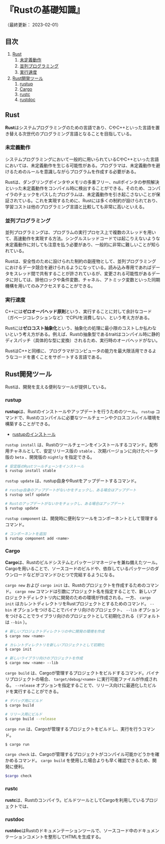 # 『Rustの基礎知識』

（最終更新： 2023-02-01）


## 目次

1. [Rust](#rust)
	1. [未定義動作](#未定義動作)
	1. [並列プログラミング](#並列プログラミング)
	1. [実行速度](#実行速度)
1. [Rust開発ツール](#rust開発ツール)
	1. [rustup](#rustup)
	1. [Cargo](#cargo)
	1. [rustc](#rustc)
	1. [rustdoc](#rustdoc)


## Rust

**Rust**はシステムプログラミングのための言語であり、CやC++といった言語を置き替える次世代のプログラミング言語となることを目指している。

### 未定義動作

システムプログラミングにおいて一般的に用いられているCやC++といった言語においては、未定義動作を生じる可能性がある。プログラマは、未定義動作を避けるためのルールを意識しながらプログラムを作成する必要がある。

Rustは、ダングリングポインタやメモリの多重フリー、nullポインタの参照解決といった未定義動作をコンパイル時に検出することができる。そのため、コンパイラのチェックをパスしたプログラムは、未定義動作を引き起こさないことが保証されている。これを実現するために、Rustには多くの制約が設けられており、学習コストは他のプログラミング言語と比較しても非常に高いといえる。

### 並列プログラミング

並列プログラミングは、プログラムの実行プロセス上で複数のスレッドを用いて、高速動作を実現する方法。シングルスレッドコードでは起こりえないような未定義動作に対しても注意を払う必要があり、一般的に非常に難しいことが知られている。

Rustは、安全性のために設けられた制約の副産物として、並列プログラミングにおけるデータ競合を避けられるようになっている。読み込み専用であればデータをスレッド間で共有することが許されているが、変更される可能性があるデータに対しては、排他ロックや条件変数、チャネル、アトミック変数といった同期機構を用いてのみアクセスすることができる。

### 実行速度

C++には**ゼロオーバヘッド原則**という、実行することに対して余計なコード（ガベージコレクションなど）でCPUを消費しない、という考え方がある。

Rustには**ゼロコスト抽象化**という、抽象化の処理に最小限のコストしか払わないという考え方がある。例えば、Rustの抽象型であるtraitはコンパイル時に静的ディスパッチ（具体的な型に変換）されるため、実行時のオーバヘッドがない。

RustはC++と同様に、プログラマがコンピュータの能力を最大限活用できるようなコードを書くことをサポートする言語である。


## Rust開発ツール

Rustは、開発を支える便利なツールが提供している。

### rustup

**rustup**は、Rustのインストールやアップデートを行うためのツール。 `rustup` コマンドで、Rustのコンパイルに必要なツールチェーンやクロスコンパイル環境を構築することができる。

- [rustupのインストール](https://rustup.rs/)

`rustup install` は、Rustのツールチェーンをインストールするコマンド。配布用チャネルとして、安定リリース版の `stable` 、次期バージョンに向けたベータ版の `beta` 、開発版の `nightly` を指定できる。

```sh
# 安定版のRustツールチェーンをインストール
$ rustup install stable
```

`rustup update` は、rustup自身やRustをアップデートするコマンド。

```sh
# rustup自身のアップデートがないかをチェックし、ある場合はアップデート
$ rustup self update

# Rustのアップデートがないかをチェックし、ある場合はアップデート
$ rustup update
```

`rustup component` は、開発時に便利なツールをコンポーネントとして管理するコマンド。

```sh
# コンポーネントを追加
$ rustup component add <name>
```

### Cargo

**Cargo**は、Rustのビルドシステムとパッケージマネージャを兼ね備えたツール。Cargoを用いることで、ソースコードのビルドや、依存しているパッケージのダウンロードなどがコマンドひとつで完結するようになる。

`cargo new` および `cargo init` は、Rustのプロジェクトを作成するためのコマンド。 `cargo new` コマンドは引数にプロジェクト名を指定することで、新しいプロジェクトディレクトリ内に開発のための環境が作成される。一方、 `cargo init` はカレントディレクトリをRustプロジェクトとするためのコマンド。 `--bin` オプションをつけることでバイナリ向けのプロジェクト、 `--lib` オプションをつけることでライブラリ向けのプロジェクトとして初期化される（デフォルトは `--bin` ）。

```sh
# 新しいプロジェクトディレクトリの中に開発の環境を作成
$ cargo new <name>

# カレントディレクトリを新しいプロジェクトとして初期化
$ cargo init

# 新しいライブラリ向けのプロジェクトを作成
$ cargo new <name> --lib
```

`cargo build` は、Cargoが管理するプロジェクトをビルドするコマンド。バイナリプロジェクトの場合、 `target/debug/<name>` に実行可能ファイルが作成される。 `--release` オプションを指定することで、リリース向けに最適化したビルドを実行することができる。

```sh
# デバッグ用にビルド
$ cargo build

# リリース用にビルド
$ cargo build --release
```

`cargo run` は、Cargoが管理するプロジェクトをビルドし、実行を行うコマンド。

```sh
$ cargo run
```

`cargo check` は、Cargoが管理するプロジェクトがコンパイル可能かどうかを確かめるコマンド。 `cargo build` を使用した場合よりも早く確認できるため、開発に便利。

```sh
$cargo check
```

### rustc

**rustc**は、Rustのコンパイラ。ビルドツールとしてCargoを利用しているプロジェクトでは、

### rustdoc

**rustdoc**はRustのドキュメンテーションツールで、ソースコード中のドキュメンテーションコメントを整形してHTMLを生成する。
